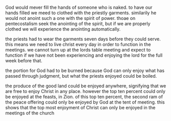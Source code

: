 God would mever fill the hands of someone who
is naked. to have our hands filled we meed to
clothed with the priestly garments. similarily
he would not anoint such a one with the spirit
of power. thoae on pentecostalism seek the anointing
of the spirit, but if we are properly clothed we
will experience the anointing automatically.

the priests had to wear the garments seven days before they could serve. this means we need to live christ every day in order to function in the meetings. we cannot turn up at the lords table meeting and expect to function if we have not been experiencing and enjoying the lord for the full week before that.

the portion for God had to be burned because God can only enjoy what has passed through judgment, but what the priests enjoyed could be boiled.

the produce of the good land could be enjoyed anywhere, signifying that we are free to enjoy Christ in any place. however the top ten percent could only be enjoyed at the feasts, in Zion. of this top ten percent, the second ram of the peace offering could only be enjoyed by God at the tent of meeting. this shows that the top most enjoyment of Christ can only be enjoyed in the meetings of the church 
